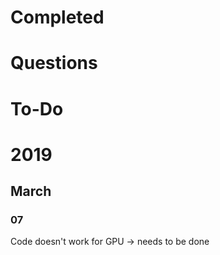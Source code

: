 # Completed

# Questions

# To-Do

# 2019
## March
### 07
Code doesn't work for GPU -> needs to be done